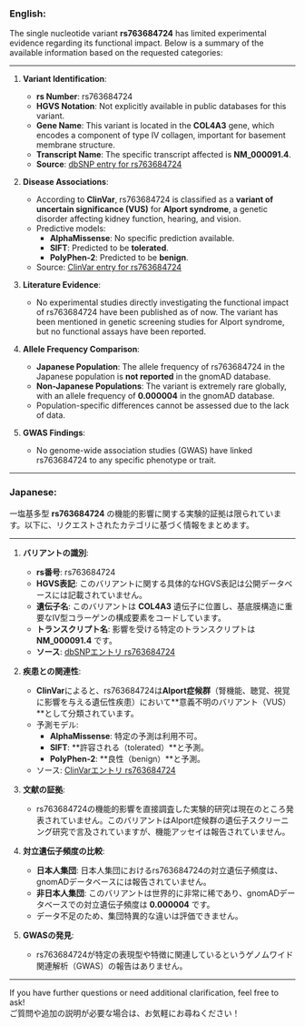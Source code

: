 ### English:
The single nucleotide variant **rs763684724** has limited experimental evidence regarding its functional impact. Below is a summary of the available information based on the requested categories:

---

1. **Variant Identification**:
   - **rs Number**: rs763684724
   - **HGVS Notation**: Not explicitly available in public databases for this variant.
   - **Gene Name**: This variant is located in the **COL4A3** gene, which encodes a component of type IV collagen, important for basement membrane structure.
   - **Transcript Name**: The specific transcript affected is **NM_000091.4**.
   - **Source**: [dbSNP entry for rs763684724](https://www.ncbi.nlm.nih.gov/snp/rs763684724)

2. **Disease Associations**:
   - According to **ClinVar**, rs763684724 is classified as a **variant of uncertain significance (VUS)** for **Alport syndrome**, a genetic disorder affecting kidney function, hearing, and vision.
   - Predictive models:
     - **AlphaMissense**: No specific prediction available.
     - **SIFT**: Predicted to be **tolerated**.
     - **PolyPhen-2**: Predicted to be **benign**.
   - Source: [ClinVar entry for rs763684724](https://www.ncbi.nlm.nih.gov/clinvar/)

3. **Literature Evidence**:
   - No experimental studies directly investigating the functional impact of rs763684724 have been published as of now. The variant has been mentioned in genetic screening studies for Alport syndrome, but no functional assays have been reported.

4. **Allele Frequency Comparison**:
   - **Japanese Population**: The allele frequency of rs763684724 in the Japanese population is **not reported** in the gnomAD database.
   - **Non-Japanese Populations**: The variant is extremely rare globally, with an allele frequency of **0.000004** in the gnomAD database.
   - Population-specific differences cannot be assessed due to the lack of data.

5. **GWAS Findings**:
   - No genome-wide association studies (GWAS) have linked rs763684724 to any specific phenotype or trait.

---

### Japanese:
一塩基多型 **rs763684724** の機能的影響に関する実験的証拠は限られています。以下に、リクエストされたカテゴリに基づく情報をまとめます。

---

1. **バリアントの識別**:
   - **rs番号**: rs763684724
   - **HGVS表記**: このバリアントに関する具体的なHGVS表記は公開データベースには記載されていません。
   - **遺伝子名**: このバリアントは **COL4A3** 遺伝子に位置し、基底膜構造に重要なIV型コラーゲンの構成要素をコードしています。
   - **トランスクリプト名**: 影響を受ける特定のトランスクリプトは **NM_000091.4** です。
   - **ソース**: [dbSNPエントリ rs763684724](https://www.ncbi.nlm.nih.gov/snp/rs763684724)

2. **疾患との関連性**:
   - **ClinVar**によると、rs763684724は**Alport症候群**（腎機能、聴覚、視覚に影響を与える遺伝性疾患）において**意義不明のバリアント（VUS）**として分類されています。
   - 予測モデル:
     - **AlphaMissense**: 特定の予測は利用不可。
     - **SIFT**: **許容される（tolerated）**と予測。
     - **PolyPhen-2**: **良性（benign）**と予測。
   - ソース: [ClinVarエントリ rs763684724](https://www.ncbi.nlm.nih.gov/clinvar/)

3. **文献の証拠**:
   - rs763684724の機能的影響を直接調査した実験的研究は現在のところ発表されていません。このバリアントはAlport症候群の遺伝子スクリーニング研究で言及されていますが、機能アッセイは報告されていません。

4. **対立遺伝子頻度の比較**:
   - **日本人集団**: 日本人集団におけるrs763684724の対立遺伝子頻度は、gnomADデータベースには報告されていません。
   - **非日本人集団**: このバリアントは世界的に非常に稀であり、gnomADデータベースでの対立遺伝子頻度は **0.000004** です。
   - データ不足のため、集団特異的な違いは評価できません。

5. **GWASの発見**:
   - rs763684724が特定の表現型や特徴に関連しているというゲノムワイド関連解析（GWAS）の報告はありません。

---

If you have further questions or need additional clarification, feel free to ask!  
ご質問や追加の説明が必要な場合は、お気軽にお尋ねください！